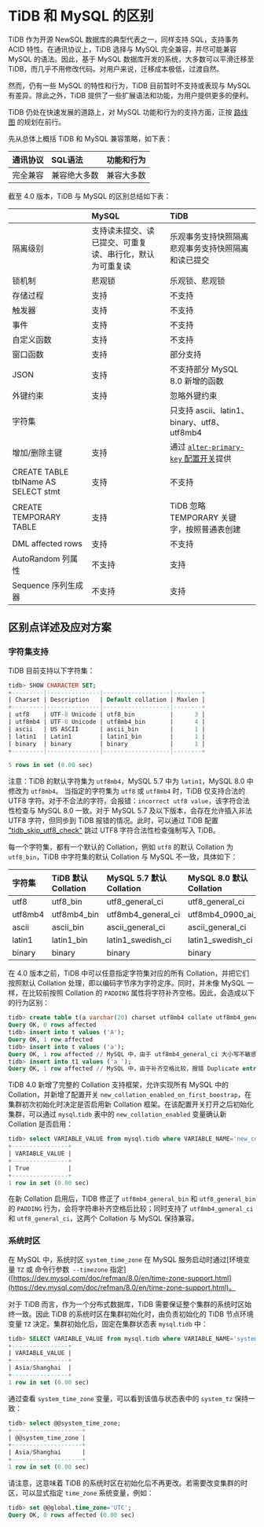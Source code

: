 # TiDB 和 MySQL 的区别

TiDB 作为开源 NewSQL 数据库的典型代表之一，同样支持 SQL，支持事务 ACID 特性。在通讯协议上，TiDB 选择与 MySQL 完全兼容，并尽可能兼容 MySQL 的语法。因此，基于 MySQL 数据库开发的系统，大多数可以平滑迁移至 TiDB，而几乎不用修改代码。对用户来说，迁移成本极低，过渡自然。

然而，仍有一些 MySQL 的特性和行为，TiDB 目前暂时不支持或表现与 MySQL 有差异。除此之外，TiDB 提供了一些扩展语法和功能，为用户提供更多的便利。

TiDB 仍处在快速发展的道路上，对 MySQL 功能和行为的支持方面，正按 [路线图](https://pingcap.com/docs-cn/stable/roadmap/) 的规划在前行。

先从总体上概括 TiDB 和 MySQL 兼容策略，如下表：

| 通讯协议   | SQL语法   | 功能和行为   | 
|:----|:----|:----|
| 完全兼容   | 兼容绝大多数   | 兼容大多数   | 

截至 4.0 版本，TiDB 与 MySQL 的区别总结如下表：

|    | MySQL   | TiDB   | 
|:----|:----|:----|
| 隔离级别   | 支持读未提交、读已提交、可重复读、串行化，默认为可重复读   | 乐观事务支持快照隔离  悲观事务支持快照隔离和读已提交   | 
| 锁机制   | 悲观锁   | 乐观锁、悲观锁   | 
| 存储过程   | 支持   | 不支持   | 
| 触发器   | 支持   | 不支持   | 
| 事件   | 支持   | 不支持   | 
| 自定义函数   | 支持   | 不支持   | 
| 窗口函数   | 支持   | 部分支持   | 
| JSON   | 支持   | 不支持部分 MySQL 8.0 新增的函数   | 
| 外键约束   | 支持   | 忽略外键约束   | 
| 字符集   |    | 只支持 ascii、latin1、binary、utf8、utf8mb4   | 
| 增加/删除主键   | 支持   | 通过 [`alter-primary-key` 配置开关](https://pingcap.com/docs-cn/dev/reference/configuration/tidb-server/configuration-file/#alter-primary-key)提供   | 
| CREATE TABLE tblName AS SELECT stmt   | 支持   | 不支持   | 
| CREATE TEMPORARY TABLE   | 支持   | TiDB 忽略 TEMPORARY 关键字，按照普通表创建   | 
| DML affected rows   | 支持   | 不支持   | 
| AutoRandom 列属性   | 不支持   | 支持   | 
| Sequence 序列生成器   | 不支持   | 支持   | 

## 区别点详述及应对方案

### 字符集支持

TiDB 目前支持以下字符集：

```sql
tidb> SHOW CHARACTER SET;
+---------|---------------|-------------------|--------+
| Charset | Description   | Default collation | Maxlen |
+---------|---------------|-------------------|--------+
| utf8    | UTF-8 Unicode | utf8_bin          |      3 |
| utf8mb4 | UTF-8 Unicode | utf8mb4_bin       |      4 |
| ascii   | US ASCII      | ascii_bin         |      1 |
| latin1  | Latin1        | latin1_bin        |      1 |
| binary  | binary        | binary            |      1 |
+---------|---------------|-------------------|--------+

5 rows in set (0.00 sec)
```
注意：TiDB 的默认字符集为 `utf8mb4`，MySQL 5.7 中为 `latin1`，MySQL 8.0 中修改为 `utf8mb4`。
当指定的字符集为 `utf8` 或 `utf8mb4` 时，TiDB 仅支持合法的 UTF8 字符。对于不合法的字符，会报错：`incorrect utf8 value`，该字符合法性检查与 MySQL 8.0 一致。对于 MySQL 5.7 及以下版本，会存在允许插入非法 UTF8 字符，但同步到 TiDB 报错的情况。此时，可以通过 TiDB 配置 ["tidb_skip_utf8_check"](https://pingcap.com/docs/stable/faq/upgrade/#issue-3-error-1366-hy000-incorrect-utf8-value-f09f8c80-for-column-a) 跳过 UTF8 字符合法性检查强制写入 TiDB。

每一个字符集，都有一个默认的 Collation，例如 `utf8` 的默认 Collation 为 `utf8_bin`，TiDB 中字符集的默认 Collation 与 MySQL 不一致，具体如下：

| 字符集   | TiDB 默认 Collation   | MySQL 5.7 默认 Collation   | MySQL 8.0 默认 Collation   | 
|:----|:----|:----|:----|
| utf8   | utf8_bin   | utf8_general_ci   | utf8_general_ci   | 
| utf8mb4   | utf8mb4_bin   | utf8mb4_general_ci   | utf8mb4_0900_ai_ci   | 
| ascii   | ascii_bin   | ascii_general_ci   | ascii_general_ci   | 
| latin1   | latin1_bin   | latin1_swedish_ci   | latin1_swedish_ci   | 
| binary   | binary   | binary   | binary   | 

在 4.0 版本之前，TiDB 中可以任意指定字符集对应的所有 Collation，并把它们按照默认 Collation 处理，即以编码字节序为字符定序。同时，并未像 MySQL 一样，在比较前按照 Collation 的 `PADDING` 属性将字符补齐空格。因此，会造成以下的行为区别：

```sql
tidb> create table t(a varchar(20) charset utf8mb4 collate utf8mb4_general_ci primary key);
Query OK, 0 rows affected
tidb> insert into t values ('A');                                    
Query OK, 1 row affected
tidb> insert into t values ('a');
Query OK, 1 row affected // MySQL 中，由于 utf8mb4_general_ci 大小写不敏感，报错 Duplicate entry 'a'.
tidb> insert into t1 values ('a ');                
Query OK, 1 row affected // MySQL 中，由于补齐空格比较，报错 Duplicate entry 'a '
```

TiDB 4.0 新增了完整的 Collation 支持框架，允许实现所有 MySQL 中的 Collation，并新增了配置开关 `new_collation_enabled_on_first_boostrap`，在集群初次初始化时决定是否启用新 Collation 框架。在该配置开关打开之后初始化集群，可以通过 `mysql`.`tidb` 表中的 `new_collation_enabled` 变量确认新 Collation 是否启用：

```sql
tidb> select VARIABLE_VALUE from mysql.tidb where VARIABLE_NAME='new_collation_enabled';
+----------------+
| VARIABLE_VALUE |
+----------------+
| True           |
+----------------+
1 row in set (0.00 sec)
```
在新 Collation 启用后，TiDB 修正了 `utf8mb4_general_bin` 和 `utf8_general_bin` 的 `PADDING` 行为，会将字符串补齐空格后比较；同时支持了 `utf8mb4_general_ci` 和 `utf8_general_ci`，这两个 Collation 与 MySQL 保持兼容。

### 系统时区

在 MySQL 中，系统时区 `system_time_zone` 在 MySQL 服务启动时通过[环境变量 `TZ` 或 命令行参数` --timezone` 指定]([https://dev.mysql.com/doc/refman/8.0/en/time-zone-support.html](https://dev.mysql.com/doc/refman/8.0/en/time-zone-support.html)。

对于 TiDB 而言，作为一个分布式数据库，TiDB 需要保证整个集群的系统时区始终一致。因此 TiDB 的系统时区在集群初始化时，由负责初始化的 TiDB 节点环境变量 `TZ` 决定。集群初始化后，固定在集群状态表 `mysql`.`tidb` 中：

```sql
tidb> SELECT VARIABLE_VALUE from mysql.tidb where VARIABLE_NAME='system_tz';
+----------------+
| VARIABLE_VALUE |
+----------------+
| Asia/Shanghai  |
+----------------+
1 row in set (0.00 sec)
```

通过查看 `system_time_zone` 变量，可以看到该值与状态表中的 `system_tz` 保持一致：
```sql
tidb> select @@system_time_zone;
+--------------------+
| @@system_time_zone |
+--------------------+
| Asia/Shanghai      |
+--------------------+
1 row in set (0.00 sec)
```

请注意，这意味着 TiDB 的系统时区在初始化后不再更改。若需要改变集群的时区，可以显式指定 `time_zone` 系统变量，例如：
```sql
tidb> set @@global.time_zone='UTC';
Query OK, 0 rows affected (0.00 sec)
```
